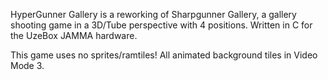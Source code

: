 HyperGunner Gallery is a reworking of Sharpgunner Gallery, a gallery shooting game in a 3D/Tube perspective with 4 positions. Written in C for the UzeBox JAMMA hardware.

This game uses no sprites/ramtiles! All animated background tiles in Video Mode 3.